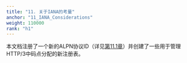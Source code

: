 ```yaml
---
title: "11. 关于IANA的考量"
anchor: "11_IANA_Considerations"
weight: 110000
rank: "h1"
---
```


本文档注册了一个新的ALPN协议ID（详见[第11.1章]()）并创建了一些用于管理HTTP/3中码点分配的新注册表。
